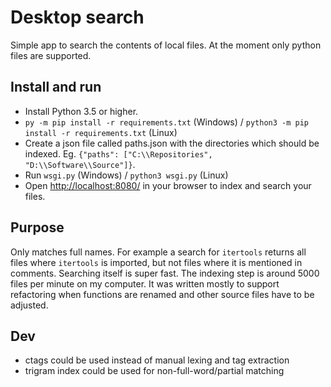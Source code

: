 # Desktop search

Simple app to search the contents of local files. At the moment only python files are supported.

## Install and run
- Install Python 3.5 or higher.
- `py -m pip install -r requirements.txt` (Windows) / `python3 -m pip install -r requirements.txt` (Linux)
- Create a json file called paths.json with the directories which should be indexed. Eg. `{"paths": ["C:\\Repositories", "D:\\Software\\Source"]}`.
- Run `wsgi.py` (Windows) / `python3 wsgi.py` (Linux)
- Open <http://localhost:8080/> in your browser to index and search your files.

## Purpose

Only matches full names. For example a search for `itertools` returns all files where `itertools` is imported, but not files where it is mentioned in comments.
Searching itself is super fast. The indexing step is around 5000 files per minute on my computer. It was written mostly to support refactoring when functions are renamed and other source files have to be adjusted.

## Dev
- ctags could be used instead of manual lexing and tag extraction
- trigram index could be used for non-full-word/partial matching
